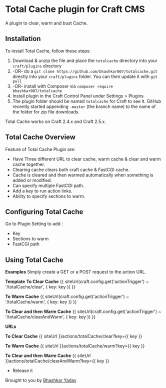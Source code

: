 # Total Cache plugin for Craft CMS

A plugin to clear, warm and bust Cache.

## Installation

To install Total Cache, follow these steps:

1. Download & unzip the file and place the `totalcache` directory into your `craft/plugins` directory
2.  -OR- do a `git clone https://github.com/bhashkar007/totalcache.git` directly into your `craft/plugins` folder.  You can then update it with `git pull`
3.  -OR- install with Composer via `composer require bhashkar007/totalcache`
4. Install plugin in the Craft Control Panel under Settings > Plugins
5. The plugin folder should be named `totalcache` for Craft to see it.  GitHub recently started appending `-master` (the branch name) to the name of the folder for zip file downloads.

Total Cache works on Craft 2.4.x and Craft 2.5.x.

## Total Cache Overview

Feature of Total Cache Plugin are:
- Have Three different URL to clear cache, warm cache & clear and warm cache together.
- Clearing cache clears both craft cache & FastCGI cache.
- Cache is cleared and then warmed automatically when something is added or modified.
- Can specify multiple FastCGI path.
- Add a key to run action links.
- Ability to specify sections to warm.

## Configuring Total Cache

Go to Plugin Setting to add :
- Key
- Sections to warm
- FastCGI path

## Using Total Cache

**Examples**
Simply create a GET or a POST request to the action URL.

**Template**
**To Clear Cache**
{{ siteUrl(craft.config.get('actionTrigger') ~ '/totalCache/clear', { key: key }) }}

**To Warm Cache**
{{ siteUrl(craft.config.get('actionTrigger') ~ '/totalCache/warm', { key: key }) }}

**To Clear and then Warm Cache**
{{ siteUrl(craft.config.get('actionTrigger') ~ '/totalCache/clearAndWarm', { key: key }) }}

**URLs**

**To Clear Cache**
{{ siteUrl }}actions/totalCache/clear?key={{ key }}

**To Warm Cache**
{{ siteUrl }}actions/totalCache/warm?key={{ key }}

**To Clear and then Warm Cache**
{{ siteUrl }}actions/totalCache/clearAndWarm?key={{ key }}


* Release it

Brought to you by [Bhashkar Yadav](http://sidd3.com)
